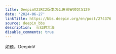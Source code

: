 ```yaml
---
title: DeepinV23RC2版本怎么离线安装Qt5129
date: '2024-06-27'
linkTitle: https://bbs.deepin.org/en/post/274376
source: deepin_bbs
description:  火红的大海 
disable_comments: true
---
```

如题，DeepinV
